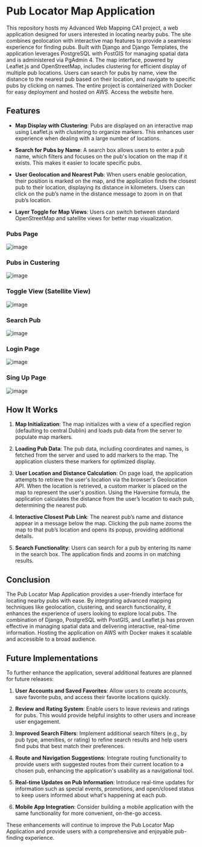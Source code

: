 # Pub Locator Map Application

This repository hosts my Advanced Web Mapping CA1 project, a web application designed for users interested in locating nearby pubs. The site combines geolocation with interactive map features to provide a seamless experience for finding pubs. Built with Django and Django Templates, the application leverages PostgreSQL with PostGIS for managing spatial data and is administered via PgAdmin 4. The map interface, powered by Leaflet.js and OpenStreetMap, includes clustering for efficient display of multiple pub locations. Users can search for pubs by name, view the distance to the nearest pub based on their location, and navigate to specific pubs by clicking on names. The entire project is containerized with Docker for easy deployment and hosted on AWS. Access the website here.


## Features

- **Map Display with Clustering**: Pubs are displayed on an interactive map using Leaflet.js with clustering to organize markers. This enhances user experience when dealing with a large number of locations.

- **Search for Pubs by Name**: A search box allows users to enter a pub name, which filters and focuses on the pub's location on the map if it exists. This makes it easier to locate specific pubs.

- **User Geolocation and Nearest Pub**: When users enable geolocation, their position is marked on the map, and the application finds the closest pub to their location, displaying its distance in kilometers. Users can click on the pub’s name in the distance message to zoom in on that pub’s location.

- **Layer Toggle for Map Views**: Users can switch between standard OpenStreetMap and satellite views for better map visualization.

### Pubs Page
![image](https://github.com/user-attachments/assets/dd6deb57-17d1-42d3-bd2d-bc15abd1dfd7)

### Pubs in Custering
![image](https://github.com/user-attachments/assets/3e83bc4e-8d89-462a-a066-8350d36bf205)

### Toggle View (Satellite View)
![image](https://github.com/user-attachments/assets/12df2686-75a4-485b-a7be-af2a0e42a992)

### Search Pub
![image](https://github.com/user-attachments/assets/a2fdfad6-e0a1-4d32-beb3-27eb863ac04f)

### Login Page
![image](https://github.com/user-attachments/assets/857124e6-34a7-4348-bb2e-0f3d9df498f6)

### Sing Up Page
![image](https://github.com/user-attachments/assets/01c010c5-9700-4702-a51a-deb64000de6b)



## How It Works

1. **Map Initialization**: The map initializes with a view of a specified region (defaulting to central Dublin) and loads pub data from the server to populate map markers.
   
2. **Loading Pub Data**: The pub data, including coordinates and names, is fetched from the server and used to add markers to the map. The application clusters these markers for optimized display.
   
3. **User Location and Distance Calculation**: On page load, the application attempts to retrieve the user's location via the browser's Geolocation API. When the location is retrieved, a custom marker is placed on the map to represent the user's position. Using the Haversine formula, the application calculates the distance from the user’s location to each pub, determining the nearest pub.

4. **Interactive Closest Pub Link**: The nearest pub’s name and distance appear in a message below the map. Clicking the pub name zooms the map to that pub’s location and opens its popup, providing additional details.

5. **Search Functionality**: Users can search for a pub by entering its name in the search box. The application finds and zooms in on matching results.

## Conclusion

The Pub Locator Map Application provides a user-friendly interface for locating nearby pubs with ease. By integrating advanced mapping techniques like geolocation, clustering, and search functionality, it enhances the experience of users looking to explore local pubs. The combination of Django, PostgreSQL with PostGIS, and Leaflet.js has proven effective in managing spatial data and delivering interactive, real-time information. Hosting the application on AWS with Docker makes it scalable and accessible to a broad audience.

## Future Implementations

To further enhance the application, several additional features are planned for future releases:

1. **User Accounts and Saved Favorites**: Allow users to create accounts, save favorite pubs, and access their favorite locations quickly.
   
2. **Review and Rating System**: Enable users to leave reviews and ratings for pubs. This would provide helpful insights to other users and increase user engagement.

3. **Improved Search Filters**: Implement additional search filters (e.g., by pub type, amenities, or rating) to refine search results and help users find pubs that best match their preferences.

4. **Route and Navigation Suggestions**: Integrate routing functionality to provide users with suggested routes from their current location to a chosen pub, enhancing the application's usability as a navigational tool.

5. **Real-time Updates on Pub Information**: Introduce real-time updates for information such as special events, promotions, and open/closed status to keep users informed about what's happening at each pub.

6. **Mobile App Integration**: Consider building a mobile application with the same functionality for more convenient, on-the-go access.

These enhancements will continue to improve the Pub Locator Map Application and provide users with a comprehensive and enjoyable pub-finding experience.

